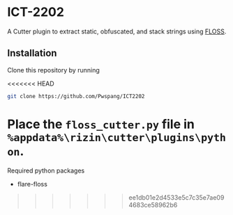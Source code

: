 # ICT-2202

A Cutter plugin to extract static, obfuscated, and stack strings using [FLOSS](https://github.com/mandiant/flare-floss).

## Installation

Clone this repository by running

<<<<<<< HEAD
```bash
git clone https://github.com/Pwspang/ICT2202
```

Place the `floss_cutter.py` file in `%appdata%\rizin\cutter\plugins\python`.
=======
Required python packages 
- flare-floss
>>>>>>> ee1db01e2d4533e5c7c35e7ae094683ce58962b6
